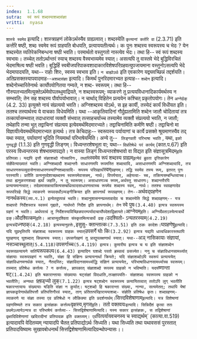 ```yaml
---
index:  1.1.68
sutra:  स्वं रूपं शब्दस्याशब्दसंज्ञा
vritti:  nyasa
---
```


`शास्त्रे स्वमेव` इत्यादि। शास्त्रग्रहणं लोकेऽर्थस्यैव ग्राह्यत्वात्। शब्दस्येति `कृत्यानां कर्तरि वा` (2.3.71) इति कर्त्तरि षष्ठी, शब्दः स्वमेव रूपं
ग्राहयति बोधयति, प्रत्याययतीत्यर्थः। कः पुनः शब्दस्य स्वरूपस्य च भेदः ? येन शब्दस्येत व्यतिरेकनिबन्धना षष्ठी भवति। परमार्थतो वस्तुगतो नास्त्येव भेदः। तथा हि--
स्वं रूपं शब्दस्य स्वभावः। तच्चेत् ततोऽर्थान्तरं स्याच् शब्दस्य वैस्वभाव्यमेव
स्यात्। असत्यपि तु वास्तवे भेदे बुद्धिविरचितं भेदमाश्रित्य षष्ठी भवति।
बुद्धिर्हि स्वबीजपरिपाकवशादाकारविशेषपरिग्रहवत्युपजायमाना वस्तुनोऽसत्यपि भेदे भेदमापादयति, यथा-- राहोः शिरः, स्वस्य स्वभाव इति। `न बाह्योऽर्थः` इति
एवकारेण यद्व्यवच्छिन्नं तद्दर्शयति।
अतिप्रसक्तस्यापवादमाह--`अशब्दसंज्ञा` इत्यादि। किमर्थं पुनरिदमारभ्यत
इत्याह-- `शब्देन` इत्यादि। शब्देनोच्चारितेनार्थः कार्योपयोगितया गम्यते, न शब्द-
स्वरूपम्। तथा हि-- गौरुपलभ्यतमित्युक्तेऽर्थमेवोपलब्धुमाद्रियते, न शब्दस्वरूपम्; व्याकरणे तु प्रत्ययविधानादिकार्यमर्थस्य न सम्भवति; तेन सह शब्दस्य पौर्वापर्याभावात्। न चार्थाद् विहितेन प्रत्ययेन कश्चित् प्रकृतोपयोगः। तेन `अग्नेर्ढक्` (4.2.
33) इत्युक्ते नायं संप्रत्ययो भवति। अग्निशब्दस्य योऽर्थः, स इह कार्यी, तस्येदं कार्यं विधीयत इति। ततश्च तस्यार्थस्य ये वाचकाः विधेयमिति। यथा --आकृतिवादिनां
गौर्दुह्यतामिति शब्देन जातौ चोदितायां तत्र तत्कार्यासम्भवात् तदाधारायां व्यक्तौ संभवात् तत्साहचर्याच्च तस्यामेव व्यक्तौ संप्रत्ययो भवति, न जातौ; तथेहापि तन्मा
भूत् तद्वाचिनां संप्रत्यय इत्येवमर्थमिदमारभ्यते। तद्वाचिनामिति कर्मणि षष्ठी।
तद्वाचिनो मा विज्ञायीत्येवमर्थमिदमारभ्यत इत्यर्थः।
तत्र केचिदाहुः-- स्वरूपस्य पर्यायाणां च कार्ये प्रसक्ते श्रूयमाणस्यैव
तद् यथा स्यात्, पर्यायाणां भूदिति नियमार्था परिभाषेयमिति।
अन्ये तु-- ` लिङ्गवती परिभाषा भवति` , यथा, `इको गुणवृद्धी` (1.1.3)
इति गुणवृद्धी लिङ्गम्। विध्यन्तरशेषभूता वा; यथा-- `विप्रतिषेधे परं कार्यम्` (कात.प.67) इति परस्य विध्यन्तरस्य शेषभावमापद्यते। न वास्या लिङ्गं विध्यन्तरशेषभावो
वा विद्यत इति संज्ञासूत्रमिदम्` इति प्रतिपन्नाः। यद्यपि वृत्तौ संज्ञाशब्दो
नोच्चारिनः, तथापि `स्वमेव रूपं शब्दस्य ग्राह्यम्` इत्येवं ब्रुवता वृत्तिकारेण संज्ञैवेत्याख्यातं भवति। अग्निशब्दादौ शब्दान्तरैः साधारणमपि रूपमस्ति शब्दत्वादि, असाधारणमपि अग्निशब्दत्वादि, तत्र साधारणरूपव्युदासेनासाधारणस्याग्निशब्दत्वादि-
रूपस्य परिग्रहार्थं `स्वम्` ग्रहणम्। तद्धि स्वमेव तस्य रूम्, इतरत् पुनः परस्यापि। प्रतीति प्रत्यनुपदेशाच्छब्दस्य स्वरूपमेवासन्नम्, नार्थः; विपर्ययात्, अहेयत्वा-
च्च, तन्नित्यसम्बन्धित्वाच्च। तथा ह्यनुकरणशब्दा ह्यर्थं जहति, न तु स्वरूपम्। असाधारणञ्च रूपम्,अर्थस्तु साधारणः; शब्दान्तरैरपि प्रत्यायमानत्वात्।
तदेवमासन्नत्वान्नित्यसम्बधित्वादसाधारणत्वाच्च रूपमेव शब्दस्य स्वम्,
नार्थः। ततश्च स्वग्रहणादेव रूपपरिग्रहे सिद्धे व्याकरणे रूपवदर्थोऽप्यङ्गीक्रियत इति ज्ञापनार्थं रूपग्रहणम्। तेन-- `अर्थवद्ग्रहणेन नानर्थकस्य` (व्या.प.1) इत्येतदुपपन्नं भवति। शब्दानुशासननप्रस्तावादेव च शब्दस्येति सिद्धे शब्दग्रहणम्-- यत्र शब्दपरो निर्देशस्तत्र स्वरूपं गृह्यते, नार्थपरो निर्देश इति ज्ञापनार्थम्। तेन `
स्वे पुषः` (3.4.40) इत्यत्र स्वरूपस्य ग्रहणं न भवति। अर्थपरत्वं तु निर्देशस्याविच्छिन्नपारम्पर्यादाचार्योपदेशाद्विज्ञायते।
`आग्नेयम्` इति। अग्निर्देवताऽस्येत्यत्रार्थे ढक्।
`औदश्वित्कम्` इति। आत्राप्युदश्विता संस्कृतमित्यत्रार्थे ढक्। `उदश्वितो-
ऽन्यतरस्याम्` (4.2.19) इत्यत्र `दध्नष्ठक्` (4.2.18) इत्यस्यानुवत्तेः, `इसुसु-
क्तान्तात्कः` (7.3.51) इति ठकः कादेशः।
`घग्रहणेषु` इत्यादि। यदि घुप्रभृतिरपि संज्ञाशब्द स्वरूपस्य ग्राहकः
स्यात् `उपसर्गे घोः किः` (3.2.92) इत्यत्र यद्यपि धात्वधिकारस्तथापि घुग्रहणाद् घुशब्दात् किप्रत्ययः स्यात्। उपसर्गग्रहणं तु प्राद्युपलक्षणार्थ स्यात्। यथा-- `अञ् नासिकायाः संज्ञायां, नसञ्चास्थूलात्` (5.4.118) `उपसर्गाच्च` (5.4.119) इत्यत्र। कुमारीघ इत्यत्र च घ इति संज्ञाशब्देन स्वरूपप्रत्यायने सति `घरूपकल्प` (6.4.43)
इत्यादिन घशब्दे परतो ह्रस्वत्वं प्रसज्येत।
ननु च संज्ञाविधानसामर्थ्यात् संज्ञायाः स्वरूपग्रहणं न भवति, संज्ञा हि संज्ञिनः प्रत्यायनार्था क्रियते; यदि संज्ञाशब्दोऽपि स्वरूपं प्रत्याययेत् संज्ञाविधानमनर्थकं स्यात्, नैतदस्ति; संज्ञाविदानसामर्थ्याद्धि संज्ञिनं प्रत्याययेत्, परिभाषाविधानसामर्थ्याच्च स्वरूपम्। तस्मात् प्रतिषेधः कर्त्तव्यः ? न कर्त्तव्यः,
ज्ञापकात् संज्ञाशब्दो रूपस्य ग्राहको न भविष्यति। यदयं `ष्णान्ता षट्` (1.4.24)
इति षकारान्तायाः संख्यायाः षट्संज्ञां विदधाति,तज्ज्ञापयति- संज्ञाशब्दः स्वरूपस्य ग्राहको न भवतीति; अन्यथा हि `ष़ड्भ्यो लुक्` (7.1.22) इत्यत्र षट्शब्देन
स्वरूपस्य प्रत्यायितत्वात् ततोऽपि लुग् भवतीति षकारन्तायायः संख्यायाः षडिति
संज्ञा न कुर्यात्। षट्शब्दो हि षकारान्ता संख्या, नान्या, सत्यमेतत्; तथापि येषां
ज्ञापकद्वारेणार्थप्रतिपत्तौ प्रतिपत्तिगौरवं स्यात्, तान् प्रतितत्परिहाराययाशब्द-
संज्ञेति प्रतिषेधः कृतः। शब्दग्रहणम्- व्याकरणे या संज्ञा तस्या एव प्रतिषेधो न
लौकिक्या इति प्रदर्शनार्थम्।
`सित्त्दविशेषाणाम्` इत्यादि। यत्र विशेषाणां ग्रहणमिष्यते तत्र सकार इत्संज्ञकः कर्त्तव्यः `वृक्षस्य,मृगस्`इति। `ततो वक्तवयः` इत्यादि। सिन्निर्देशं कृत्वा ततः प्रथमेऽध्यायेऽन्यत्र वा परिभाषेयं कर्त्तव्या-- सित्तद्विशेषाणामित्यादि। यस्य सकार इत्संज्ञकः, स तद्विशेषाणां वृक्षादिविशेणाणां खदिरादीनां प्रतिपादक इति वक्तव्यम्। एवं `पित्पर्यायवचनस्य च स्वाद्यर्थम्` (कात्या.वा.519) इत्यादावपि वेदितव्यम् न्यायादपि चैतत् प्रतिपाद्योऽर्थः सिध्यति। यथा सिध्यति तथा यथावससं पुरस्तात् प्रतिपादयिष्यामः सुखावबोधनार्थं सित्तद्विशेषाणामित्यादिग्रन्थोपन्यासः।।

